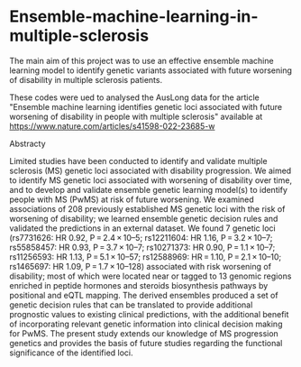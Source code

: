 # Ensemble-machine-learning-in-multiple-sclerosis
The main aim of this project was to use an effective ensemble machine learning model to identify genetic variants associated with future worsening of disability in multiple sclerosis patients.

These codes were ued to analysed the AusLong data for the article "Ensemble machine learning identifies genetic loci associated with future worsening of disability in people with multiple sclerosis" available at 
https://www.nature.com/articles/s41598-022-23685-w

Abstracty

Limited studies have been conducted to identify and validate multiple sclerosis (MS) genetic loci associated with disability progression. We aimed to identify MS genetic loci associated with worsening of disability over time, and to develop and validate ensemble genetic learning model(s) to identify people with MS (PwMS) at risk of future worsening. We examined associations of 208 previously established MS genetic loci with the risk of worsening of disability; we learned ensemble genetic decision rules and validated the predictions in an external dataset. We found 7 genetic loci (rs7731626: HR 0.92, P = 2.4 × 10–5; rs12211604: HR 1.16, P = 3.2 × 10–7; rs55858457: HR 0.93, P = 3.7 × 10–7; rs10271373: HR 0.90, P = 1.1 × 10–7; rs11256593: HR 1.13, P = 5.1 × 10–57; rs12588969: HR = 1.10, P = 2.1 × 10–10; rs1465697: HR 1.09, P = 1.7 × 10–128) associated with risk worsening of disability; most of which were located near or tagged to 13 genomic regions enriched in peptide hormones and steroids biosynthesis pathways by positional and eQTL mapping. The derived ensembles produced a set of genetic decision rules that can be translated to provide additional prognostic values to existing clinical predictions, with the additional benefit of incorporating relevant genetic information into clinical decision making for PwMS. The present study extends our knowledge of MS progression genetics and provides the basis of future studies regarding the functional significance of the identified loci.
